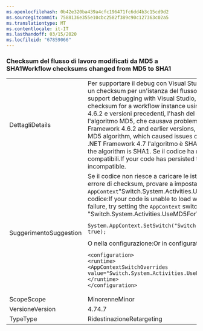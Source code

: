 ```yaml
---
ms.openlocfilehash: 0b42e320ba439a4cfc196471fc6dd4b3c15cd9d2
ms.sourcegitcommit: 7588136e355e10cbc2582f389c90c127363c02a5
ms.translationtype: MT
ms.contentlocale: it-IT
ms.lasthandoff: 03/15/2020
ms.locfileid: "67859066"
---
```

### <a name="workflow-checksums-changed-from-md5-to-sha1"></a><span data-ttu-id="6bccc-101">Checksum del flusso di lavoro modificati da MD5 a SHA1</span><span class="sxs-lookup"><span data-stu-id="6bccc-101">Workflow checksums changed from MD5 to SHA1</span></span>

|   |   |
|---|---|
|<span data-ttu-id="6bccc-102">Dettagli</span><span class="sxs-lookup"><span data-stu-id="6bccc-102">Details</span></span>|<span data-ttu-id="6bccc-103">Per supportare il debug con Visual Studio, il runtime del flusso di lavoro genera un checksum per un'istanza del flusso di lavoro usando un algoritmo hash.</span><span class="sxs-lookup"><span data-stu-id="6bccc-103">To support debugging with Visual Studio, the Workflow runtime generates a checksum for a workflow instance using a hashing algorithm.</span></span> <span data-ttu-id="6bccc-104">In .NET Framework 4.6.2 e versioni precedenti, l'hash del checksum del flusso di lavoro usava l'algoritmo MD5, che causava problemi nei sistemi abilitati per FIPS.</span><span class="sxs-lookup"><span data-stu-id="6bccc-104">In the .NET Framework 4.6.2 and earlier versions, workflow checksum hashing used the MD5 algorithm, which caused issues on FIPS-enabled systems.</span></span> <span data-ttu-id="6bccc-105">A partire da .NET Framework 4.7 l'algoritmo è SHA1.</span><span class="sxs-lookup"><span data-stu-id="6bccc-105">Starting with the .NET Framework 4.7, the algorithm is SHA1.</span></span> <span data-ttu-id="6bccc-106">Se il codice ha mantenuto i checksum, questi non saranno compatibili.</span><span class="sxs-lookup"><span data-stu-id="6bccc-106">If your code has persisted these checksums, they will be incompatible.</span></span>|
|<span data-ttu-id="6bccc-107">Suggerimento</span><span class="sxs-lookup"><span data-stu-id="6bccc-107">Suggestion</span></span>|<span data-ttu-id="6bccc-108">Se il codice non riesce a caricare le istanze del flusso di lavoro a causa di un errore di checksum, provare a impostare lo switch <code>AppContext</code>&quot;Switch.System.Activities.UseMD5ForWFDebugger&quot; su true. Nel codice:</span><span class="sxs-lookup"><span data-stu-id="6bccc-108">If your code is unable to load workflow instances due to a checksum failure, try setting the <code>AppContext</code> switch &quot;Switch.System.Activities.UseMD5ForWFDebugger&quot; to true.In code:</span></span><pre><code class="lang-csharp">System.AppContext.SetSwitch(&quot;Switch.System.Activities.UseMD5ForWFDebugger&quot;, true);&#13;&#10;</code></pre><span data-ttu-id="6bccc-109">O nella configurazione:</span><span class="sxs-lookup"><span data-stu-id="6bccc-109">Or in configuration:</span></span><pre><code class="lang-xml">&lt;configuration&gt;&#13;&#10;&lt;runtime&gt;&#13;&#10;&lt;AppContextSwitchOverrides value=&quot;Switch.System.Activities.UseMD5ForWFDebugger=true&quot; /&gt;&#13;&#10;&lt;/runtime&gt;&#13;&#10;&lt;/configuration&gt;&#13;&#10;</code></pre>|
|<span data-ttu-id="6bccc-110">Scope</span><span class="sxs-lookup"><span data-stu-id="6bccc-110">Scope</span></span>|<span data-ttu-id="6bccc-111">Minorenne</span><span class="sxs-lookup"><span data-stu-id="6bccc-111">Minor</span></span>|
|<span data-ttu-id="6bccc-112">Versione</span><span class="sxs-lookup"><span data-stu-id="6bccc-112">Version</span></span>|<span data-ttu-id="6bccc-113">4.7</span><span class="sxs-lookup"><span data-stu-id="6bccc-113">4.7</span></span>|
|<span data-ttu-id="6bccc-114">Type</span><span class="sxs-lookup"><span data-stu-id="6bccc-114">Type</span></span>|<span data-ttu-id="6bccc-115">Ridestinazione</span><span class="sxs-lookup"><span data-stu-id="6bccc-115">Retargeting</span></span>|
